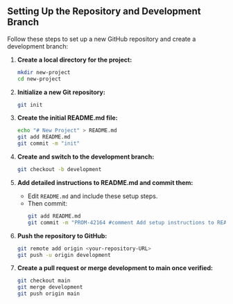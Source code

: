 ## Setting Up the Repository and Development Branch

Follow these steps to set up a new GitHub repository and create a development branch:

1. **Create a local directory for the project:**
   ```bash
   mkdir new-project
   cd new-project
   ```

2. **Initialize a new Git repository:**
   ```bash
   git init
   ```

3. **Create the initial README.md file:**
   ```bash
   echo "# New Project" > README.md
   git add README.md
   git commit -m "init"
   ```

4. **Create and switch to the development branch:**
   ```bash
   git checkout -b development
   ```

5. **Add detailed instructions to README.md and commit them:**
   - Edit `README.md` and include these setup steps.
   - Then commit:
     ```bash
     git add README.md
     git commit -m "PROM-42164 #comment Add setup instructions to README.md"
     ```

6. **Push the repository to GitHub:**
   ```bash
   git remote add origin <your-repository-URL>
   git push -u origin development
   ```

7. **Create a pull request or merge development to main once verified:**
   ```bash
   git checkout main
   git merge development
   git push origin main
   ```
